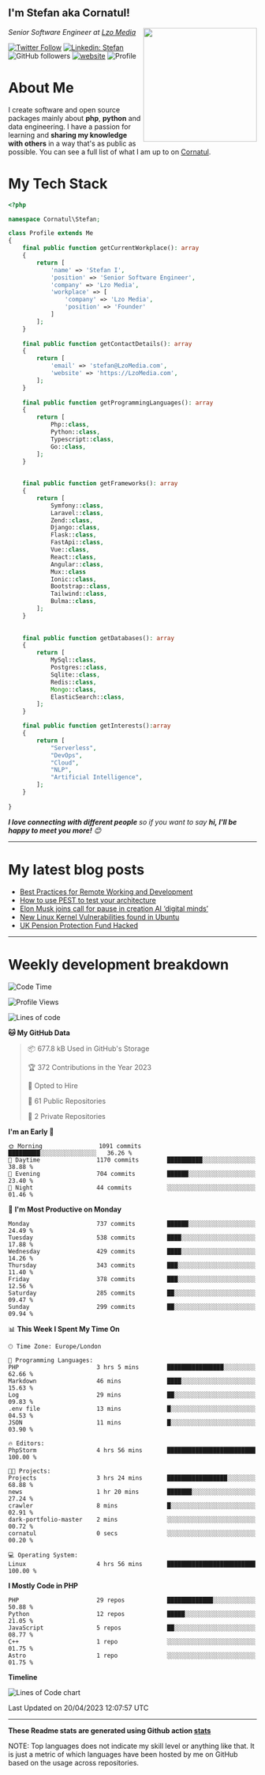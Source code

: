 <h2>I'm Stefan aka Cornatul! </h2>
<img align='right' src="https://i.giphy.com/media/YePKU8cVoIF3afvi8s/giphy.webp" width="230">
<p><em>Senior Software Engineer at <a href="https:/lzomedia.com/">Lzo Media
</a>
</em></p>

[![Twitter Follow](https://img.shields.io/twitter/follow/cornatul?label=Follow)](https://twitter.com/intent/follow?screen_name=cornatul)
[![Linkedin: Stefan](https://img.shields.io/badge/cornatul-blue?style=flat-square&logo=Linkedin&logoColor=white&link=https://www.linkedin.com/in/cornatul/)](https://www.linkedin.com/in/cornatul/)
![GitHub followers](https://img.shields.io/github/followers/cornatul?label=Follow&style=social)
[![website](https://img.shields.io/badge/Website-46a2f1.svg?&style=flat-square&logo=Google-Chrome&logoColor=white&link=https://cornatul.com/)](https://cornatul.com/)
![Profile](https://visitor-badge.glitch.me/badge?page_id=cornatul.cornatul)



# About Me
I create software and open source packages mainly about **php**, **python** and data engineering. 
I have a passion for learning and **sharing my knowledge with others** in a way that's as public as possible. 
You can see a full list of what I am up to on [Cornatul](https://lzomedia.com).


# My Tech Stack

```php
<?php

namespace Cornatul\Stefan;

class Profile extends Me
{
    final public function getCurrentWorkplace(): array
    {
        return [
            'name' => 'Stefan I',
            'position' => 'Senior Software Engineer',
            'company' => 'Lzo Media',
            'workplace' => [
                'company' => 'Lzo Media',
                'position' => 'Founder'         
            ]
        ];
    }
    
    final public function getContactDetails(): array
    {
        return [
            'email' => 'stefan@LzoMedia.com',
            'website' => 'https://LzoMedia.com',
        ];
    }
    
    final public function getProgrammingLanguages(): array
    {
        return [
            Php::class,
            Python::class,
            Typescript::class,
            Go::class,
        ];
    }
    
    
    final public function getFrameworks(): array
    {
        return [
            Symfony::class,
            Laravel::class,
            Zend::class,
            Django::class,
            Flask::class,
            FastApi::class,
            Vue::class,
            React::class,
            Angular::class,
            Mux::class
            Ionic::class,
            Bootstrap::class,
            Tailwind::class,
            Bulma::class,
        ];
    }
    
    
    final public function getDatabases(): array
    {
        return [
            MySql::class,
            Postgres::class,
            Sqlite::class,
            Redis::class,
            Mongo::class,
            ElasticSearch::class,
        ];
    }

    final public function getInterests():array
    {
        return [
            "Serverless",
            "DevOps",
            "Cloud",
            "NLP",
            "Artificial Intelligence",
        ];
    }
   
}
```
 <em><b>I love connecting with different people</b> so if you want to say <b>hi, I'll be happy to meet you more!</b> 😊</em>

---
# My latest blog posts
<!-- BLOG-POST-LIST:START -->
- [Best Practices for Remote Working and Development](https://lzomedia.com/best-practices-for-remote-working-and-development/)
- [How to use PEST to test your architecture](https://lzomedia.com/how-to-use-pest-to-test-your-architecture/)
- [Elon Musk joins call for pause in creation  AI ‘digital minds’](https://lzomedia.com/elon-musk-joins-call-for-pause-in-creation-ai-digital-minds/)
- [New Linux Kernel Vulnerabilities found in Ubuntu](https://lzomedia.com/linux-kernel-vulnerabilities-in-ubuntu/)
- [UK Pension Protection Fund Hacked](https://lzomedia.com/uk-pension-protection-fund-hacked/)
<!-- BLOG-POST-LIST:END -->

---
# Weekly development breakdown
<!--START_SECTION:waka-->
![Code Time](http://img.shields.io/badge/Code%20Time-146%20hrs%2055%20mins-blue)

![Profile Views](http://img.shields.io/badge/Profile%20Views-0-blue)

![Lines of code](https://img.shields.io/badge/From%20Hello%20World%20I%27ve%20Written-16.8%20million%20lines%20of%20code-blue)

**🐱 My GitHub Data** 

> 📦 677.8 kB Used in GitHub's Storage 
 > 
> 🏆 372 Contributions in the Year 2023
 > 
> 💼 Opted to Hire
 > 
> 📜 61 Public Repositories 
 > 
> 🔑 2 Private Repositories 
 > 
**I'm an Early 🐤** 

```text
🌞 Morning                1091 commits        █████████░░░░░░░░░░░░░░░░   36.26 % 
🌆 Daytime                1170 commits        ██████████░░░░░░░░░░░░░░░   38.88 % 
🌃 Evening                704 commits         ██████░░░░░░░░░░░░░░░░░░░   23.40 % 
🌙 Night                  44 commits          ░░░░░░░░░░░░░░░░░░░░░░░░░   01.46 % 
```
📅 **I'm Most Productive on Monday** 

```text
Monday                   737 commits         ██████░░░░░░░░░░░░░░░░░░░   24.49 % 
Tuesday                  538 commits         ████░░░░░░░░░░░░░░░░░░░░░   17.88 % 
Wednesday                429 commits         ████░░░░░░░░░░░░░░░░░░░░░   14.26 % 
Thursday                 343 commits         ███░░░░░░░░░░░░░░░░░░░░░░   11.40 % 
Friday                   378 commits         ███░░░░░░░░░░░░░░░░░░░░░░   12.56 % 
Saturday                 285 commits         ██░░░░░░░░░░░░░░░░░░░░░░░   09.47 % 
Sunday                   299 commits         ██░░░░░░░░░░░░░░░░░░░░░░░   09.94 % 
```


📊 **This Week I Spent My Time On** 

```text
🕑︎ Time Zone: Europe/London

💬 Programming Languages: 
PHP                      3 hrs 5 mins        ████████████████░░░░░░░░░   62.66 % 
Markdown                 46 mins             ████░░░░░░░░░░░░░░░░░░░░░   15.63 % 
Log                      29 mins             ██░░░░░░░░░░░░░░░░░░░░░░░   09.83 % 
.env file                13 mins             █░░░░░░░░░░░░░░░░░░░░░░░░   04.53 % 
JSON                     11 mins             █░░░░░░░░░░░░░░░░░░░░░░░░   03.90 % 

🔥 Editors: 
PhpStorm                 4 hrs 56 mins       █████████████████████████   100.00 % 

🐱‍💻 Projects: 
Projects                 3 hrs 24 mins       █████████████████░░░░░░░░   68.88 % 
news                     1 hr 20 mins        ███████░░░░░░░░░░░░░░░░░░   27.24 % 
crawler                  8 mins              █░░░░░░░░░░░░░░░░░░░░░░░░   02.91 % 
dark-portfolio-master    2 mins              ░░░░░░░░░░░░░░░░░░░░░░░░░   00.72 % 
cornatul                 0 secs              ░░░░░░░░░░░░░░░░░░░░░░░░░   00.20 % 

💻 Operating System: 
Linux                    4 hrs 56 mins       █████████████████████████   100.00 % 
```

**I Mostly Code in PHP** 

```text
PHP                      29 repos            █████████████░░░░░░░░░░░░   50.88 % 
Python                   12 repos            █████░░░░░░░░░░░░░░░░░░░░   21.05 % 
JavaScript               5 repos             ██░░░░░░░░░░░░░░░░░░░░░░░   08.77 % 
C++                      1 repo              ░░░░░░░░░░░░░░░░░░░░░░░░░   01.75 % 
Astro                    1 repo              ░░░░░░░░░░░░░░░░░░░░░░░░░   01.75 % 
```



**Timeline**

![Lines of Code chart](https://raw.githubusercontent.com/Cornatul/Cornatul/master/assets/bar_graph.png)


 Last Updated on 20/04/2023 12:07:57 UTC
<!--END_SECTION:waka-->


---


**These Readme stats are generated using Github action [stats](https://github.com/cornatul/stats)**

NOTE: Top languages does not indicate my skill level or anything like that. 
It is just a metric of which languages have been hosted by me on GitHub based on the usage across repositories. 
